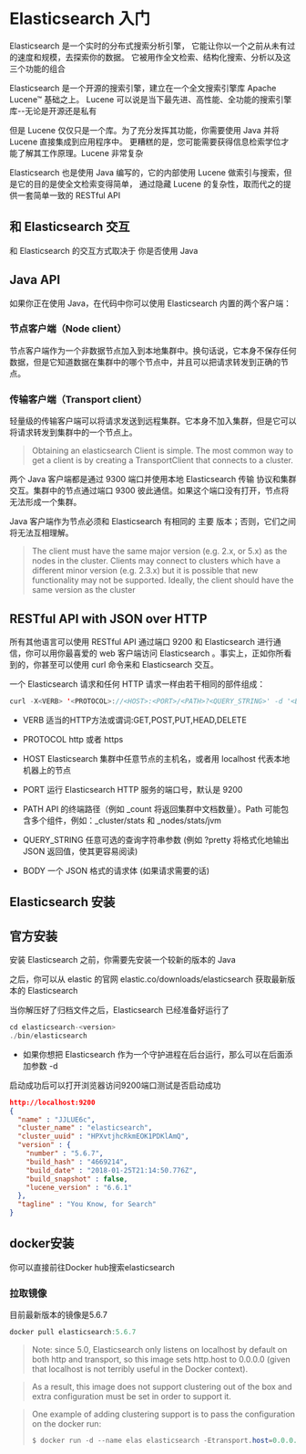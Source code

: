 Elasticsearch 入门
====================

Elasticsearch 是一个实时的分布式搜索分析引擎， 它能让你以一个之前从未有过的速度和规模，去探索你的数据。 它被用作全文检索、结构化搜索、分析以及这三个功能的组合

Elasticsearch 是一个开源的搜索引擎，建立在一个全文搜索引擎库 Apache Lucene™ 基础之上。 Lucene 可以说是当下最先进、高性能、全功能的搜索引擎库--无论是开源还是私有

但是 Lucene 仅仅只是一个库。为了充分发挥其功能，你需要使用 Java 并将 Lucene 直接集成到应用程序中。 更糟糕的是，您可能需要获得信息检索学位才能了解其工作原理。Lucene 非常复杂

Elasticsearch 也是使用 Java 编写的，它的内部使用 Lucene 做索引与搜索，但是它的目的是使全文检索变得简单， 通过隐藏 Lucene 的复杂性，取而代之的提供一套简单一致的 RESTful API

和 Elasticsearch 交互
-----

和 Elasticsearch 的交互方式取决于 你是否使用 Java

## Java API

如果你正在使用 Java，在代码中你可以使用 Elasticsearch 内置的两个客户端：

### 节点客户端（Node client）

节点客户端作为一个非数据节点加入到本地集群中。换句话说，它本身不保存任何数据，但是它知道数据在集群中的哪个节点中，并且可以把请求转发到正确的节点。

### 传输客户端（Transport client）

轻量级的传输客户端可以将请求发送到远程集群。它本身不加入集群，但是它可以将请求转发到集群中的一个节点上。

> Obtaining an elasticsearch Client is simple. The most common way to get a client is by creating a TransportClient that connects to a cluster.

两个 Java 客户端都是通过 9300 端口并使用本地 Elasticsearch 传输 协议和集群交互。集群中的节点通过端口 9300 彼此通信。如果这个端口没有打开，节点将无法形成一个集群。

Java 客户端作为节点必须和 Elasticsearch 有相同的 主要 版本；否则，它们之间将无法互相理解。

> The client must have the same major version (e.g. 2.x, or 5.x) as the nodes in the cluster. Clients may connect to clusters which have a different minor version (e.g. 2.3.x) but it is possible that new functionality may not be supported. Ideally, the client should have the same version as the cluster

## RESTful API with JSON over HTTP

所有其他语言可以使用 RESTful API 通过端口 9200 和 Elasticsearch 进行通信，你可以用你最喜爱的 web 客户端访问 Elasticsearch 。事实上，正如你所看到的，你甚至可以使用 curl 命令来和 Elasticsearch 交互。

一个 Elasticsearch 请求和任何 HTTP 请求一样由若干相同的部件组成：

```java
curl -X<VERB> '<PROTOCOL>://<HOST>:<PORT>/<PATH>?<QUERY_STRING>' -d '<BODY>'
```
* VERB  适当的HTTP方法或谓词:GET,POST,PUT,HEAD,DELETE

* PROTOCOL  http 或者 https

* HOST  Elasticsearch 集群中任意节点的主机名，或者用 localhost 代表本地机器上的节点

* PORT  运行 Elasticsearch HTTP 服务的端口号，默认是 9200

* PATH  API 的终端路径（例如 _count 将返回集群中文档数量）。Path 可能包含多个组件，例如：_cluster/stats 和 _nodes/stats/jvm

* QUERY_STRING  任意可选的查询字符串参数 (例如 ?pretty 将格式化地输出 JSON 返回值，使其更容易阅读)

* BODY  一个 JSON 格式的请求体 (如果请求需要的话)

Elasticsearch 安装
----

## 官方安装

安装 Elasticsearch 之前，你需要先安装一个较新的版本的 Java

之后，你可以从 elastic 的官网 elastic.co/downloads/elasticsearch 获取最新版本的 Elasticsearch

当你解压好了归档文件之后，Elasticsearch 已经准备好运行了

```java
cd elasticsearch-<version>
./bin/elasticsearch
```

* 如果你想把 Elasticsearch 作为一个守护进程在后台运行，那么可以在后面添加参数 -d

启动成功后可以打开浏览器访问9200端口测试是否启动成功

```json
http://localhost:9200
{
  "name" : "JJLUE6c",
  "cluster_name" : "elasticsearch",
  "cluster_uuid" : "HPXvtjhcRkmEOK1PDKlAmQ",
  "version" : {
    "number" : "5.6.7",
    "build_hash" : "4669214",
    "build_date" : "2018-01-25T21:14:50.776Z",
    "build_snapshot" : false,
    "lucene_version" : "6.6.1"
  },
  "tagline" : "You Know, for Search"
}
```

## docker安装

你可以直接前往Docker hub搜索elasticsearch

### 拉取镜像

目前最新版本的镜像是5.6.7

```java
docker pull elasticsearch:5.6.7
```

> Note: since 5.0, Elasticsearch only listens on localhost by default on both http and transport, so this image sets http.host to 0.0.0.0 (given that localhost is not terribly useful in the Docker context).

> As a result, this image does not support clustering out of the box and extra configuration must be set in order to support it.

> One example of adding clustering support is to pass the configuration on the docker run:
>```java
>$ docker run -d --name elas elasticsearch -Etransport.host=0.0.0.0 -Ediscovery.zen.minimum_master_nodes=1
>```